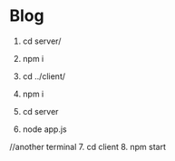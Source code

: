 # Blog

1. cd server/
2. npm i

3. cd ../client/
4. npm i

5. cd server
6. node app.js

//another terminal
7. cd client
8. npm start
